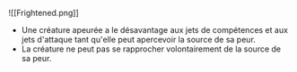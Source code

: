![[Frightened.png]]
 + Une créature apeurée a le désavantage aux jets de compétences et aux jets d'attaque tant qu'elle peut apercevoir la source de sa peur.
 + La créature ne peut pas se rapprocher volontairement de la source de sa peur.
